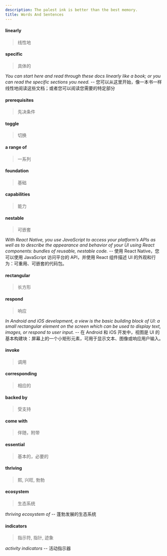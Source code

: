 ```yaml
---
description: The palest ink is better than the best memory.
title: Words And Sentences
---
```


#### linearly

> 线性地
#### specific

> 具体的

*You can start here and read through these docs linearly like a book; or you can read the specific sections you need.* -- 您可以从这里开始，像一本书一样线性地阅读这些文档；或者您可以阅读您需要的特定部分

#### prerequisites

> 先决条件

#### toggle

> 切换

#### a range of

> 一系列

#### foundation

> 基础

#### capabilities

> 能力

#### nestable

> 可嵌套

*With React Native, you use JavaScript to access your platform’s APIs as well as to describe the appearance and behavior of your UI using React components: bundles of reusable, nestable code.* -- 使用 React Native，您可以使用 JavaScript 访问平台的 API，并使用 React 组件描述 UI 的外观和行为：可重用、可嵌套的代码包。

#### rectangular

> 长方形

#### respond

> 响应

*In Android and iOS development, a view is the basic building block of UI: a small rectangular element on the screen which can be used to display text, images, or respond to user input.* -- 在 Android 和 iOS 开发中，视图是 UI 的基本构建块：屏幕上的一个小矩形元素，可用于显示文本、图像或响应用户输入。

#### invoke

> 调用

#### corresponding

> 相应的

#### backed by

> 受支持

#### come with

> 伴随，附带

#### essential

> 基本的，必要的

#### thriving

> 熙, 兴旺, 勃勃

#### ecosystem

> 生态系统

*thriving ecosystem of* -- 蓬勃发展的生态系统

#### indicators

> 指示符, 指针, 迹象

*activity indicators* -- 活动指示器